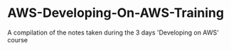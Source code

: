 # AWS-Developing-On-AWS-Training

A compilation of the notes taken during the 3 days 'Developing on AWS' course
